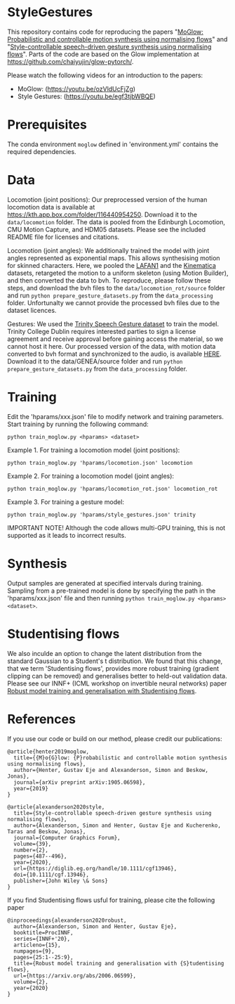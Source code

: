 # StyleGestures
This repository contains code for reproducing the papers "[MoGlow: Probabilistic and controllable motion synthesis using normalising flows](https://arxiv.org/abs/1905.06598)" and "[Style-controllable speech-driven gesture synthesis using normalising flows](https://diglib.eg.org/handle/10.1111/cgf13946)". Parts of the code are based on the Glow implementation at https://github.com/chaiyujin/glow-pytorch/.

Please watch the following videos for an introduction to the papers:
* MoGlow: (https://youtu.be/ozVldUcFjZg)
* Style Gestures: (https://youtu.be/egf3tjbWBQE)

# Prerequisites
The conda environment `moglow` defined in 'environment.yml' contains the required dependencies.

# Data
Locomotion (joint positions): Our preprocessed version of the human locomotion data is available at https://kth.app.box.com/folder/116440954250. Download it to the `data/locomotion` folder. The data is pooled from the Edinburgh Locomotion, CMU Motion Capture, and HDM05 datasets. Please see the included README file for licenses and citations.

Locomotion (joint angles): We additionally trained the model with joint angles represented as exponential maps. This allows synthesising motion for skinned characters. Here, we pooled the [LAFAN1]() and the [Kinematica]() datasets, retargeted the motion to a uniform skeleton (using Motion Builder), and then converted the data to bvh. To reproduce, please follow these steps, and download the bvh files to the `data/locomotion_rot/source` folder and run `python prepare_gesture_datasets.py` from the `data_processing` folder. Unfortunalty we cannot provide the processed bvh files due to the dataset licences.

Gestures: We used the [Trinity Speech Gesture dataset](http://trinityspeechgesture.scss.tcd.ie/) to train the model. Trinity College Dublin requires interested parties to sign a license agreement and receive approval before gaining access the material, so we cannot host it here. Our processed version of the data, with motion data converted to bvh format and synchronized to the audio, is available [HERE](https://trinityspeechgesture.scss.tcd.ie/data/GENEA_Challenge_2020_data_release/). Download it to the data/GENEA/source folder and run `python prepare_gesture_datasets.py` from the `data_processing` folder.

# Training
Edit the 'hparams/xxx.json' file to modify network and training parameters. Start training by running the following command:
```
python train_moglow.py <hparams> <dataset>
```

Example 1. For training a locomotion model (joint positions):
```
python train_moglow.py 'hparams/locomotion.json' locomotion
```
Example 2. For training a locomotion model (joint angles):
```
python train_moglow.py 'hparams/locomotion_rot.json' locomotion_rot
```
Example 3. For training a gesture model:
```
python train_moglow.py 'hparams/style_gestures.json' trinity
```

IMPORTANT NOTE! Although the code allows multi-GPU training, this is not supported as it leads to incorrect results.

# Synthesis
Output samples are generated at specified intervals during training. Sampling from a pre-trained model is done by specifying the path in the 'hparams/xxx.json' file and then running `python train_moglow.py <hparams> <dataset>`.

# Studentising flows
We also inculde an option to change the latent distribution from the standard Gaussian to a Student's t distribution. We found that this change, that we term 'Studentising flows', provides more robust training (gradient clipping can be removed) and generalises better to held-out validation data. Please see our INNF+ (ICML workshop on invertible neural networks) paper [Robust model training and generalisation with Studentising flows](https://arxiv.org/pdf/2006.06599.pdf).

# References
If you use our code or build on our method, please credit our publications:
```
@article{henter2019moglow,
  title={{M}o{G}low: {P}robabilistic and controllable motion synthesis using normalising flows},
  author={Henter, Gustav Eje and Alexanderson, Simon and Beskow, Jonas},
  journal={arXiv preprint arXiv:1905.06598},
  year={2019}
}

@article{alexanderson2020style,
  title={Style-controllable speech-driven gesture synthesis using normalising flows},
  author={Alexanderson, Simon and Henter, Gustav Eje and Kucherenko, Taras and Beskow, Jonas},
  journal={Computer Graphics Forum},
  volume={39},
  number={2},
  pages={487--496},
  year={2020},
  url={https://diglib.eg.org/handle/10.1111/cgf13946},
  doi={10.1111/cgf.13946},
  publisher={John Wiley \& Sons}
}
```

If you find Studentising flows usful for training, please cite the following paper 
```
@inproceedings{alexanderson2020robust,
  author={Alexanderson, Simon and Henter, Gustav Eje},
  booktitle=ProcINNF,
  series={INNF+'20},
  articleno={15},
  numpages={9},
  pages={25:1--25:9},
  title={Robust model training and generalisation with {S}tudentising flows},
  url={https://arxiv.org/abs/2006.06599},
  volume={2},
  year={2020}
}
```
